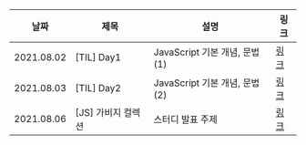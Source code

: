 |     날짜    |        제목        |        설명                  |                      링크                             |
|-------------|-------------------|------------------------------|------------------------------------------------------|
| 2021.08.02  |     [TIL] Day1    | JavaScript 기본 개념, 문법(1) |      [링크](https://velog.io/@ono212/TIL-Day1)        |
| 2021.08.03  |     [TIL] Day2    | JavaScript 기본 개념, 문법(2) |      [링크](https://velog.io/@ono212/TIL-Day2)        |
| 2021.08.06  | [JS] 가비지 컬렉션 |        스터디 발표 주제       | [링크](https://velog.io/@ono212/JS-GarbageCollection) |